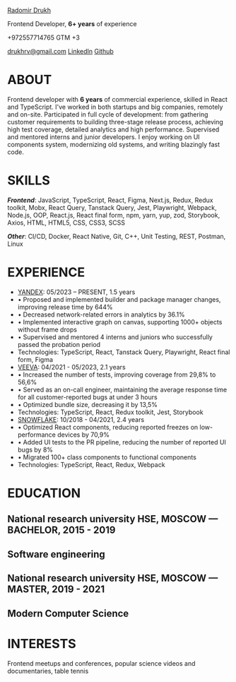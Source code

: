 [Radomir Drukh](https://www.linkedin.com/in/radomir-drukh/)

Frontend Developer, **6+ years** of experience

+972557714765 GTM +3

[drukhrv@gmail.com](mailto:drukhrv@gmail.com) [LinkedIn](https://www.linkedin.com/in/radomir-drukh/) [Github](https://github.com/Radomir-Drukh)

# ABOUT

Frontend developer with **6 years** of commercial experience, skilled in React and TypeScript. I've worked in both startups and big companies, remotely and on-site. Participated in full cycle of development: from gathering customer requirements to building three-stage release process, achieving high test coverage, detailed analytics and high performance. Supervised and mentored interns and junior developers. I enjoy working on UI components system, modernizing old systems, and writing blazingly fast code.

# SKILLS

**_Frontend_**: JavaScript, TypeScript, React, Figma, Next.js, Redux, Redux toolkit, Mobx, React Query, Tanstack Query, Jest, Playwright, Webpack, Node.js, OOP, React.js, React final form, npm, yarn, yup, zod, Storybook, Axios, HTML, HTML5, CSS, CSS3, SCSS

**_Other_**: CI/CD, Docker, React Native, Git, C++, Unit Testing, REST, Postman, Linux

# EXPERIENCE

- [YANDEX](https://yandex.com/company/): 05/2023 – PRESENT, 1.5 years
- • Proposed and implemented builder and package manager changes, improving release time by 644%
- • Decreased network-related errors in analytics by 36.1%
- • Implemented interactive graph on canvas, supporting 1000+ objects without frame drops
- • Supervised and mentored 4 interns and juniors who successfully passed the probation period
- Technologies: TypeScript, React, Tanstack Query, Playwright, React final form, Figma
- [VEEVA](https://www.industries.veeva.com/about): 04/2021 - 05/2023, 2.1 years
- • Increased the number of tests, improving coverage from 29,8% to 56,6%
- • Served as an on-call engineer, maintaining the average response time for all customer-reported bugs at under 3 hours
- • Optimized bundle size, decreasing it by 13,5%
- Technologies: TypeScript, React, Redux toolkit, Jest, Storybook
- [SNOWFLAKE](https://www.snowflake.com/en/emea/): 10/2018 - 04/2021, 2.4 years
- • Optimized React components, reducing reported freezes on low-performance devices by 70,9%
- • Added UI tests to the PR pipeline, reducing the number of reported UI bugs by 8%
- • Migrated 100+ class components to functional components
- Technologies: TypeScript, React, Redux, Webpack

# EDUCATION

## National research university HSE, MOSCOW — BACHELOR, 2015 - 2019

## Software engineering

## National research university HSE, MOSCOW — MASTER, 2019 - 2021

## Modern Computer Science

# INTERESTS

Frontend meetups and conferences, popular science videos and documentaries, table tennis
